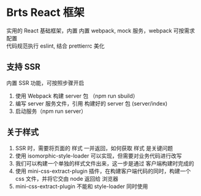 # Brts React 框架

实用的 React 基础框架，内置 内置 webpack, mock 服务，webpack 可按需求配置  
代码规范执行 eslint, 结合 prettierrc 美化

## 支持 SSR

内置 SSR 功能，可按照步骤开启
1. 使用 Webpack 构建 server 包 （npm run sbuild）
2. 编写 server 服务文件，引用 构建好的 server 包 (server/index)
3. 启动服务（npm run server）

## 关于样式

1. SSR 时，需要将页面的 样式 一并返回，如何获取 样式 是关键问题
2. 使用 isomorphic-style-loader 可以实现，但需要对业务代码进行改写
3. 我们可以构建一个单独的样式文件出来，这一步是通过 客户端构建时完成的
4. 使用 mini-css-extract-plugin 插件，在构建客户端代码的同时，构建一个 css 文件，并将它交由 node 返回给 浏览器
5. mini-css-extract-plugin 不能和 style-loader 同时使用
